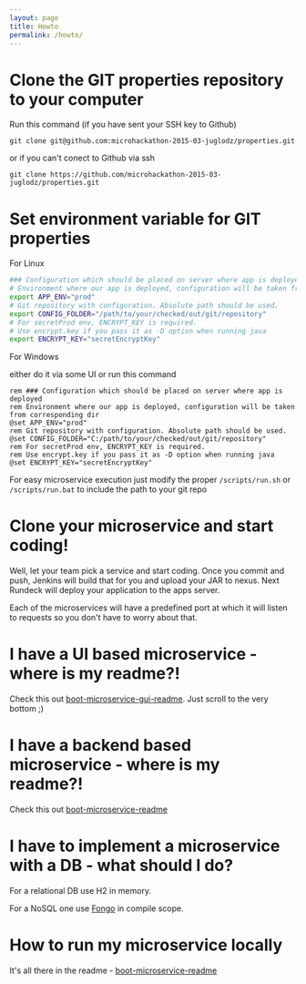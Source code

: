 ```yaml
---
layout: page
title: Howto
permalink: /howto/
---
```


# Clone the GIT properties repository to your computer

Run this command (if you have sent your SSH key to Github)

```
git clone git@github.com:microhackathon-2015-03-juglodz/properties.git

```

or if you can't conect to Github via ssh

```
git clone https://github.com/microhackathon-2015-03-juglodz/properties.git

```

# Set environment variable for GIT properties

For Linux

```bash
### Configuration which should be placed on server where app is deployed
# Environment where our app is deployed, configuration will be taken from corresponding dir
export APP_ENV="prod"
# Git repository with configuration. Absolute path should be used.
export CONFIG_FOLDER="/path/to/your/checked/out/git/repository"
# For secretProd env, ENCRYPT_KEY is required.
# Use encrypt.key if you pass it as -D option when running java
export ENCRYPT_KEY="secretEncryptKey"

```

For Windows

either do it via some UI or run this command

```batch
rem ### Configuration which should be placed on server where app is deployed
rem Environment where our app is deployed, configuration will be taken from corresponding dir
@set APP_ENV="prod"
rem Git repository with configuration. Absolute path should be used.
@set CONFIG_FOLDER="C:/path/to/your/checked/out/git/repository"
rem For secretProd env, ENCRYPT_KEY is required.
rem Use encrypt.key if you pass it as -D option when running java
@set ENCRYPT_KEY="secretEncryptKey"

```

For easy microservice execution just modify the proper `/scripts/run.sh` or `/scripts/run.bat` to include the path to your git repo

# Clone your microservice and start coding!

Well, let your team pick a service and start coding. Once you commit and push,
Jenkins will build that for you and upload your JAR to nexus. Next Rundeck will
deploy your application to the apps server. 

Each of the microservices will have a predefined port at which it will listen
to requests so you don't have to worry about that.


# I have a UI based microservice - where is my readme?!

Check this out [boot-microservice-gui-readme](https://github.com/4finance/boot-microservice#boot-microservice-gui--). Just scroll to the very bottom ;)

# I have a backend based microservice - where is my readme?!

Check this out [boot-microservice-readme](https://github.com/4finance/boot-microservice)

# I have to implement a microservice with a DB - what should I do?

For a relational DB use H2 in memory.

For a NoSQL one use [Fongo](https://github.com/fakemongo/fongo) in compile scope.

# How to run my microservice locally

It's all there in the readme - [boot-microservice-readme](https://github.com/4finance/boot-microservice)

